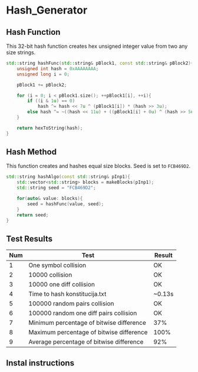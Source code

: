 # Hash_Generator
## Hash Function
This 32-bit hash function creates hex unsigned integer value from two any size strings.
```cpp
std::string hashFunc(std::string& pBlock1, const std::string& pBlock2){
    unsigned int hash = 0xAAAAAAAA;
    unsigned long i = 0;

    pBlock1 += pBlock2;

    for (i = 0; i < pBlock1.size(); ++pBlock1[i], ++i){
        if ((i & 1u) == 0)
            hash ^= hash << 7u ^ (pBlock1[i]) * (hash >> 3u);
        else hash ^= ~((hash << 11u) + ((pBlock1[i] + 0u) ^ (hash >> 5u)));
    }

    return hexToString(hash);
}
```

## Hash Method
This function creates and hashes equal size blocks. Seed is set to ```FCB469D2```.
```cpp
std::string hashAlgo(const std::string& pInp1){
    std::vector<std::string> blocks = makeBlocks(pInp1);
    std::string seed = "FCB469D2";

    for(auto& value: blocks){
        seed = hashFunc(value, seed);
    }
    return seed;
}
```
## Test Results

 |Num|Test|Result|
 |--|-----|-------|
 |1|One symbol collision|OK|
 |2|10000 collision|OK|
 |3|10000 one diff collision|OK|
 |4|Time to hash konstitucija.txt|~0.13s|
 |5|100000 random pairs collision|OK|
 |6|100000 random one diff pairs collision|OK|
 |7|Minimum percentage of bitwise difference|37%|
 |8|Maximum percentage of bitwise difference|100%|
 |9|Average percentage of bitwise difference|92%|
 
## Instal instructions

